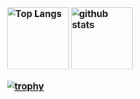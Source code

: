 <h2 align="center>
  Hi there 😀
</h2>

<p align="left"> 
  <img alt="Top Langs" height="140px" src="https://github-readme-stats.vercel.app/api/top-langs/?username=YoshikawaMei&layout=compact&show_icons=true&theme=dracula" />
  <img alt="github stats" height="140px" src="https://github-readme-stats.vercel.app/api?username=YoshikawaMei&theme=dracula&show_icons=true" />
</p>

[![trophy](https://github-profile-trophy.vercel.app/?username=YoshikawaMei&theme=onedark&column=8
)](https://github.com/ryo-ma/github-profile-trophy)
